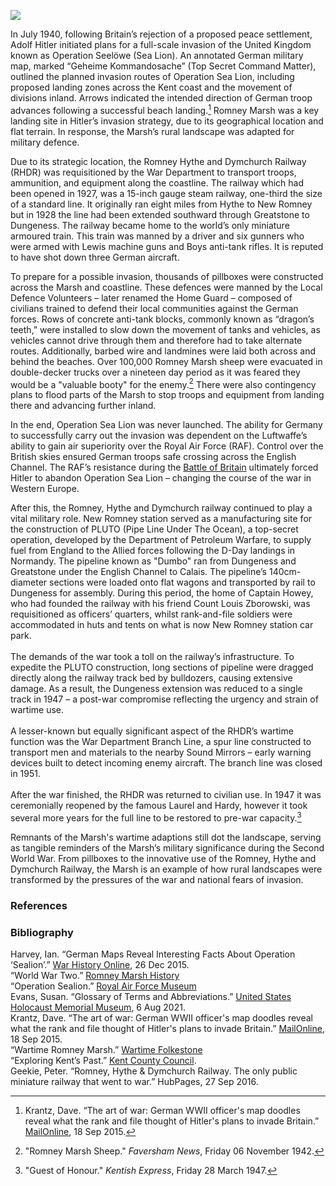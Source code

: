 <a href="https://www.kent-maps.online"><img src="https://kent-map.github.io/mdpress/juncture/ve-button.png"></a>
<param ve-config title="Romney Marsh during WWII" author="Lucy Slack" layout="vtl" 
banner="https://stor.artstor.org/stor/b91a767a-109e-4a7d-b7c6-980d0f8601a5">

<param ve-entity eid="Q26163" aliases="Sandwich">

In July 1940, following Britain’s rejection of a proposed peace settlement, Adolf Hitler initiated plans for a full-scale invasion of the United Kingdom known as Operation Seelöwe (Sea Lion). An annotated German military map, marked “Geheime Kommandosache” (Top Secret Command Matter), outlined the planned invasion routes of Operation Sea Lion, including proposed landing zones across the Kent coast and the movement of divisions inland. Arrows indicated the intended direction of German troop advances following a successful beach landing.[^ref1] Romney Marsh was a key landing site in Hitler’s invasion strategy, due to its geographical location and flat terrain. In response, the Marsh’s rural landscape was adapted for military defence. 
<param ve-image url="https://upload.wikimedia.org/wikipedia/commons/thumb/f/f4/OperationSealion.svg/1208px-OperationSealion.svg.png" label="Operation Sealion" attribution="Wereon, Public domain, via Wikimedia Commons">

Due to its strategic location, the Romney Hythe and Dymchurch Railway (RHDR) was requisitioned by the War Department to transport troops, ammunition, and equipment along the coastline. The railway which had been opened in 1927, was a 15-inch gauge steam railway, one-third the size of a standard line. It originally ran eight miles from Hythe to New Romney but in 1928 the line had been extended southward through Greatstone to Dungeness. The railway became home to the world’s only miniature armoured train. This train was manned by a driver and six gunners who were armed with Lewis machine guns and Boys anti-tank rifles. It is reputed to have shot down three German aircraft.
<param ve-image url="https://upload.wikimedia.org/wikipedia/commons/b/b9/Romney%2C_Hythe_%26_Dymchurch_Railway_-_6109966657.jpg" label="A nasty surprise for Nazi invaders" attribution="interbeat, CC BY 2.0, via Wikimedia Commons">

To prepare for a possible invasion, thousands of pillboxes were constructed across the Marsh and coastline. These defences were manned by the Local Defence Volunteers – later renamed the Home Guard – composed of civilians trained to defend their local communities against the German forces. Rows of concrete anti-tank blocks, commonly known as “dragon’s teeth,” were installed to slow down the movement of tanks and vehicles, as vehicles cannot drive through them and therefore had to take alternate routes. Additionally, barbed wire and landmines were laid both across and behind the beaches. Over 100,000 Romney Marsh sheep were evacuated in double-decker trucks over a nineteen day period as it was feared they would be a "valuable booty" for the enemy.[^ref2]  There were also contingency plans to flood parts of the Marsh to stop troops and equipment from landing there and advancing further inland. 
<param ve-image url="https://upload.wikimedia.org/wikipedia/commons/c/c0/Pill_Box%2C_Royal_Military_Canal_-_geograph.org.uk_-_394560.jpg" label="Pill box, Royal Military Canal" attribution="Simon Carey, CC BY-SA 2.0">

In the end, Operation Sea Lion was never launched. The ability for Germany to successfully carry out the invasion was dependent on the Luftwaffe’s ability to gain air superiority over the Royal Air Force (RAF). Control over the British skies ensured German troops safe crossing across the English Channel. The RAF’s resistance during the [Battle of Britain](https://www.kent-maps.online//20c/20c-battle-of-britain-memorial/) ultimately forced Hitler to abandon Operation Sea Lion – changing the course of the war in Western Europe.
<param ve-image url="https://upload.wikimedia.org/wikipedia/commons/e/eb/Battle_of_Britain_%28Paul_Nash%29.png" label="Battle of Britain" attribution="Paul Nash, Image: IWM Art.IWM ART LD 1550">

After this, the Romney, Hythe and Dymchurch railway continued to play a vital military role. New Romney station served as a manufacturing site for the construction of PLUTO (Pipe Line Under The Ocean), a top-secret operation, developed by the Department of Petroleum Warfare, to supply fuel from England to the Allied forces following the D-Day landings in Normandy. The pipeline known as "Dumbo" ran from Dungeness and Greatstone under the English Channel to Calais. The pipeline’s 140cm-diameter sections were loaded onto flat wagons and transported by rail to Dungeness for assembly. During this period, the home of Captain Howey, who had founded the railway with his friend Count Louis Zborowski, was requisitioned as officers’ quarters, whilst rank-and-file soldiers were accommodated in huts and tents on what is now New Romney station car park.
<br><br>
The demands of the war took a toll on the railway’s infrastructure. To expedite the PLUTO construction, long sections of pipeline were dragged directly along the railway track bed by bulldozers, causing extensive damage. As a result, the Dungeness extension was reduced to a single track in 1947 – a post-war compromise reflecting the urgency and strain of wartime use.
<br><br>
A lesser-known but equally significant aspect of the RHDR’s wartime function was the War Department Branch Line, a spur line constructed to transport men and materials to the nearby Sound Mirrors – early warning devices built to detect incoming enemy aircraft. The branch line was closed in 1951.
<br><br>
After the war finished, the RHDR was returned to civilian use. In 1947 it was ceremonially reopened by the famous Laurel and Hardy, however it took several more years for the full line to be restored to pre-war capacity.[^ref3] 
<param ve-image url="https://upload.wikimedia.org/wikipedia/commons/e/e7/Romney_Hythe_Dymchurch_Railway_%281476990%29.jpg" attribution="Geoff Charles, CC BY-SA 4.0, https://creativecommons.org/licenses/by-sa/4.0, via Wikimedia Commons">

Remnants of the Marsh's wartime adaptions still dot the landscape, serving as tangible reminders of the Marsh’s military significance during the Second World War. From pillboxes to the innovative use of the Romney, Hythe and Dymchurch Railway, the Marsh is an example of how rural landscapes were transformed by the pressures of the war and national fears of invasion. 
<param ve-image url="https://upload.wikimedia.org/wikipedia/commons/8/89/Three_Ages_of_Defence_-_From_%22The_Roughs%22_above_Romney_Marsh_-_geograph.org.uk_-_729865.jpg" label="Three Ages of Defence - The Roughs about Romney Marsh" attribution="John Mavin, CC BY-SA 2.0, via Wikimedia Commons">

### References

[^ref1]: Krantz, Dave. “The art of war: German WWII officer's map doodles reveal what the rank and file thought of Hitler's plans to invade Britain.” [MailOnline](https://www.dailymail.co.uk/news/article-3239777/The-art-war-German-WWII-officer-s-map-doodles-reveal-rank-file-thought-Hitler-s-plans-invade-Britain.html), 18 Sep 2015.   
[^ref2]: "Romney Marsh Sheep." _Faversham News_, Friday 06 November 1942.
[^ref3]: "Guest of Honour." _Kentish Express_, Friday 28 March 1947.

### Bibliography

Harvey, Ian. “German Maps Reveal Interesting Facts About Operation ‘Sealion’.” [War History Online](https://www.warhistoryonline.com/war-articles/german-maps-reveal-interesting-facts-operationsealion.html), 26 Dec 2015.  
“World War Two.” [Romney Marsh History](https://romneymarshhistory.co.uk/ww2)  
“Operation Sealion.” [Royal Air Force Museum](https://www.rafmuseum.org.uk/research/online-exhibitions/history-of-the-battle-of-britain/operation-sealion/)      
Evans, Susan. “Glossary of Terms and Abbreviations.” [United States Holocaust Memorial Museum](https://www.ushmm.org/m/pdfs/ITS-glossary-terms-abbreviations.pdf ), 6 Aug 2021.   
Krantz, Dave. “The art of war: German WWII officer's map doodles reveal what the rank and file thought of Hitler's plans to invade Britain.” [MailOnline](https://www.dailymail.co.uk/news/article-3239777/The-art-war-German-WWII-officer-s-map-doodles-reveal-rank-file-thought-Hitler-s-plans-invade-Britain.html), 18 Sep 2015.   
“Wartime Romney Marsh.” [Wartime Folkestone](https://www.wartimefolkestone.co.uk/location-category/wartime-romney-marsh/)   
“Exploring Kent’s Past.” [Kent County Council](https://webapps.kent.gov.uk/KCC.ExploringKentsPast.Web.Sites.Public/SingleResult.aspx?uid=MKE13567).  
Geekie, Peter. “Romney, Hythe & Dymchurch Railway. The only public miniature railway that went to war.” HubPages, 27 Sep 2016.   
